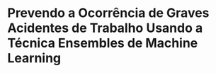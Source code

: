 # Prevendo a Ocorrência de Graves Acidentes de Trabalho Usando a Técnica Ensembles de Machine Learning
